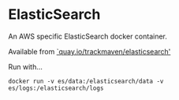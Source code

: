 # ElasticSearch

An AWS specific ElasticSearch docker container.

Available from [`quay.io/trackmaven/elasticsearch'](http://quay.io/trackmaven/elasticsearch)

Run with...
```
docker run -v es/data:/elasticsearch/data -v es/logs:/elasticsearch/logs
```
